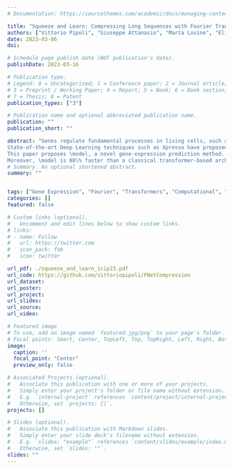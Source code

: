 ```yaml
---
# Documentation: https://sourcethemes.com/academic/docs/managing-content/

title: "Squeeze and Learn: Compressing Long Sequences with Fourier Transformers for Gene Expression Prediction"
authors: ["Vittorio Pipoli", "Giuseppe Attanasio", "Marta Lovino", "Elisa Ficarra"]
date: 2023-03-06
doi:

# Schedule page publish date (NOT publication's date).
publishDate: 2023-03-16

# Publication type.
# Legend: 0 = Uncategorized; 1 = Conference paper; 2 = Journal article;
# 3 = Preprint / Working Paper; 4 = Report; 5 = Book; 6 = Book section;
# 7 = Thesis; 8 = Patent
publication_types: ["3"]

# Publication name and optional abbreviated publication name.
publication: ""
publication_short: ""

abstract: "Genes regulate fundamental processes in living cells, such as the synthesis of proteins or other functional molecules. Studying gene expression is hence crucial for both diagnostic and therapeutic purposes.
State-of-the-art Deep Learning techniques such as Xpresso have proposed to predict gene expression from raw DNA sequences. However, DNA sequences challenge computational approaches because of their length, typically in the order of the thousands, and sparsity, requiring models to capture both short- and long-range dependencies. Indeed, the application of recent techniques like transformers is prohibitive with common hardware resources.
This paper proposes \model, a novel gene-expression prediction method. Crucially, \model combines Convolutional encoders and memory-efficient Transformers to compress the sequence up to 95\% with minimal performance tradeoff. Experiments on the Xpresso dataset show that \model outscores our baselines and the margin is statistically significant.
Moreover, \model is 88\% faster than a classical transformer-based architecture with minimal performance tradeoff."
# Summary. An optional shortened abstract.
summary: ""


tags: ["Gene Expression", "Fourier", "Transformers", "Computational", "Biology"]
categories: []
featured: false

# Custom links (optional).
#   Uncomment and edit lines below to show custom links.
# links:
# - name: Follow
#   url: https://twitter.com
#   icon_pack: fab
#   icon: twitter

url_pdf: ./squeeze_and_learn_icip23.pdf
url_code: https://github.com/vittoriopipoli/FNetCompression
url_dataset:
url_poster:
url_project: 
url_slides:
url_source:
url_video:

# Featured image
# To use, add an image named `featured.jpg/png` to your page's folder.
# Focal points: Smart, Center, TopLeft, Top, TopRight, Left, Right, BottomLeft, Bottom, BottomRight.
image:
  caption: ''
  focal_point: "Center"
  preview_only: false

# Associated Projects (optional).
#   Associate this publication with one or more of your projects.
#   Simply enter your project's folder or file name without extension.
#   E.g. `internal-project` references `content/project/internal-project/index.md`.
#   Otherwise, set `projects: []`.
projects: []

# Slides (optional).
#   Associate this publication with Markdown slides.
#   Simply enter your slide deck's filename without extension.
#   E.g. `slides: "example"` references `content/slides/example/index.md`.
#   Otherwise, set `slides: ""`.
slides: ""
---
```

